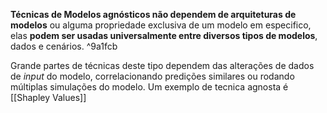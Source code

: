 **Técnicas de Modelos agnósticos não dependem de arquiteturas de modelos** ou alguma propriedade exclusiva de um modelo em especifico, elas **podem ser usadas universalmente entre diversos tipos de modelos**, dados e cenários.  ^9a1fcb

Grande partes de técnicas deste tipo dependem das alterações de dados de *input* do modelo, correlacionando predições similares ou rodando múltiplas simulações do modelo. Um exemplo de tecnica agnosta é [[Shapley Values]]